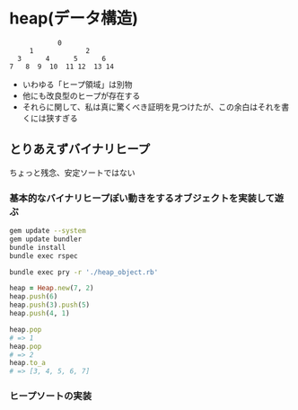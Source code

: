 # heap(データ構造)

```text
            0
     1             2
  3      4      5      6
7   8  9  10  11 12  13 14
```

- いわゆる「ヒープ領域」は別物
- 他にも改良型のヒープが存在する
- それらに関して、私は真に驚くべき証明を見つけたが、この余白はそれを書くには狭すぎる

## とりあえずバイナリヒープ

ちょっと残念、安定ソートではない

### 基本的なバイナリヒープぽい動きをするオブジェクトを実装して遊ぶ

```sh
gem update --system
gem update bundler
bundle install
bundle exec rspec
```

```sh
bundle exec pry -r './heap_object.rb'
```

```ruby
heap = Heap.new(7, 2)
heap.push(6)
heap.push(3).push(5)
heap.push(4, 1)

heap.pop
# => 1
heap.pop
# => 2
heap.to_a
# => [3, 4, 5, 6, 7]
```

### ヒープソートの実装
